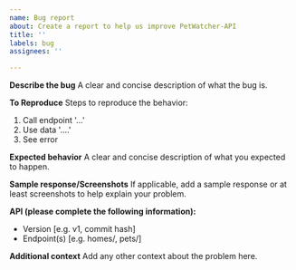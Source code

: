 ```yaml
---
name: Bug report
about: Create a report to help us improve PetWatcher-API
title: ''
labels: bug
assignees: ''

---
```


**Describe the bug**
A clear and concise description of what the bug is.

**To Reproduce**
Steps to reproduce the behavior:
1. Call endpoint '...'
2. Use data '....'
3. See error

**Expected behavior**
A clear and concise description of what you expected to happen.

**Sample response/Screenshots**
If applicable, add a sample response or at least screenshots to help explain your problem.

**API (please complete the following information):**
 - Version [e.g. v1, commit hash]
 - Endpoint(s) [e.g. homes/, pets/]

**Additional context**
Add any other context about the problem here.
